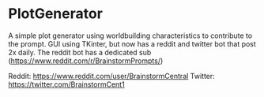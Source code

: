 # PlotGenerator
A simple plot generator using worldbuilding characteristics to contribute to the prompt. GUI using TKinter, but now has a reddit and twitter bot that post 2x daily. The reddit bot has a dedicated sub (https://www.reddit.com/r/BrainstormPrompts/)


Reddit: https://www.reddit.com/user/BrainstormCentral
Twitter: https://twitter.com/BrainstormCent1
